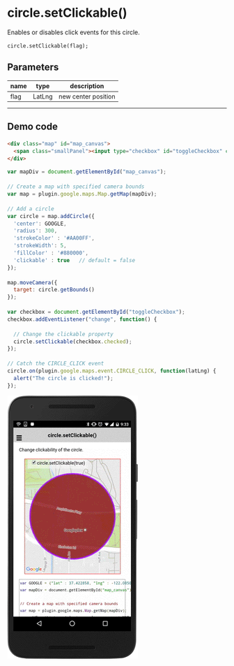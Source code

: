 # circle.setClickable()

Enables or disables click events for this circle.

```
circle.setClickable(flag);
```


## Parameters

name           | type          | description
---------------|---------------|---------------------------------------
flag           | LatLng        | new center position
-----------------------------------------------------------------------

## Demo code

```html
<div class="map" id="map_canvas">
  <span class="smallPanel"><input type="checkbox" id="toggleCheckbox" checked="checked">circle.setClickable(true)</span>
</div>
```

```js
var mapDiv = document.getElementById("map_canvas");

// Create a map with specified camera bounds
var map = plugin.google.maps.Map.getMap(mapDiv);

// Add a circle
var circle = map.addCircle({
  'center': GOOGLE,
  'radius': 300,
  'strokeColor' : '#AA00FF',
  'strokeWidth': 5,
  'fillColor' : '#880000',
  'clickable' : true   // default = false
});

map.moveCamera({
  target: circle.getBounds()
});

var checkbox = document.getElementById("toggleCheckbox");
checkbox.addEventListener("change", function() {

  // Change the clickable property
  circle.setClickable(checkbox.checked);
});

// Catch the CIRCLE_CLICK event
circle.on(plugin.google.maps.event.CIRCLE_CLICK, function(latLng) {
  alert("The circle is clicked!");
});

```

![](image.gif)
